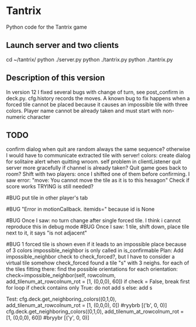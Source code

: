 # Tantrix
Python code for the Tantrix game

## Launch server and two clients
cd ~/tantrix/
python ./server.py
python ./tantrix.py
python ./tantrix.py

## Description of this version
In version 12 I fixed several bugs with change of turn, see post_confirm in deck.py. cfg.history records the moves.
A known bug to fix happens when a forced tile cannot be placed because it causes an impossible tile with three colors. 
Player name cannot be already taken and must start with non-numeric character

## TODO
confirm dialog when quit
are random always the same sequence? otherwise I would have to communicate extracted tile with server!
colors: create dialog for solitaire
alert when quitting wroom. self problem in clientListener
quit server more gracefully if channel is already taken?
Quit game goes back to room?
Shift with two players: once I shifted one of them before confirming. I saw error: "move: You cannot move the tile as it is to this hexagon"
Check if score works
TRYING is still needed?

#BUG
put tile in other player's tab

#BUG
"Error in motionCallback. itemids=" because id is None

#BUG
Once I saw: no turn change after single forced tile. I think i cannot reproduce this in debug mode
#BUG 
Once I saw: 1 tile, shift down, place tile next to it, it says "is not adjacent"

#BUG
1 forced tile is shown even if it leads to an impossible place because of 3 colors
	impossible_neighbor is only called in is_confirmable
	Plan: Add impossible_neighbor check to check_forced?, but I have to consider a virtual tile somehow
check_forced found a tile "s" with 3 neighs. 
for each of the tiles fitting there:
	find the possible orientations
	for each orientation:
		check=impossible_neighbor(self, rowcolnum, add_tilenum_at_rowcolnum_rot = [1, (0,0,0), 60])
		if check = False, break first for loop
	if check contains only True:
		do not add s
	else: 
		add s

Test:
cfg.deck.get_neighboring_colors((0,1,0), add_tilenum_at_rowcolnum_rot = [1, (0,0,0), 0])  #ryybrb	[('b', 0, 0)]
cfg.deck.get_neighboring_colors((0,1,0), add_tilenum_at_rowcolnum_rot = [1, (0,0,0), 60]) #bryybr	[('y', 0, 0)]



